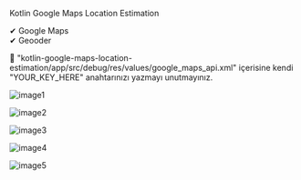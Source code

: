 Kotlin Google Maps Location Estimation

✔ Google Maps<br/>
✔ Geooder<br/>

📍 "kotlin-google-maps-location-estimation/app/src/debug/res/values/google_maps_api.xml" içerisine kendi "YOUR_KEY_HERE" anahtarınızı yazmayı unutmayınız.

![image1](https://user-images.githubusercontent.com/36104238/117504197-c1668080-af8a-11eb-8382-d1051fbe76be.png)

![image2](https://user-images.githubusercontent.com/36104238/117504202-c3c8da80-af8a-11eb-9c8b-ab0a173a7a05.png)

![image3](https://user-images.githubusercontent.com/36104238/117504207-c5929e00-af8a-11eb-926f-dcd8f92c73b8.png)

![image4](https://user-images.githubusercontent.com/36104238/117504210-c6c3cb00-af8a-11eb-8bd5-ed582cc464ba.png)

![image5](https://user-images.githubusercontent.com/36104238/117504214-c88d8e80-af8a-11eb-97d4-7d5dd2b5dd09.png)
